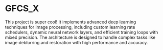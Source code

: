 # GFCS_X

This project is super cool! It implements advanced deep learning techniques for image processing, including custom learning rate schedulers, dynamic neural network layers, and efficient training loops with mixed precision. The architecture is designed to handle complex tasks like image deblurring and restoration with high performance and accuracy.

